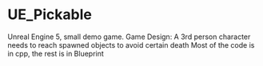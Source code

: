 # UE_Pickable
Unreal Engine 5, small demo game. 
Game Design: A 3rd person character needs to reach spawned objects to avoid certain death
Most of the code is in cpp, the rest is in Blueprint
